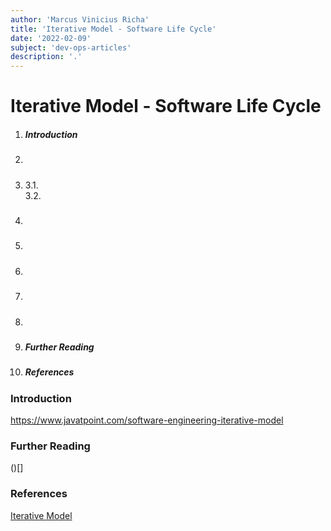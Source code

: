 ```yaml
---
author: 'Marcus Vinicius Richa'
title: 'Iterative Model - Software Life Cycle'
date: '2022-02-09'
subject: 'dev-ops-articles'
description: '.'
---
```


# Iterative Model - Software Life Cycle

1. ##### Introduction  
2. ##### 
3. #####  
	3.1.	
	3.2.	
4. ##### 
5. ##### 
6. ##### 
7. ##### 
8. ##### 
9. ##### Further Reading
10. ##### References

### Introduction





https://www.javatpoint.com/software-engineering-iterative-model

### Further Reading

()[]

### References


[Iterative Model](https://www.javatpoint.com/software-engineering-iterative-model)


